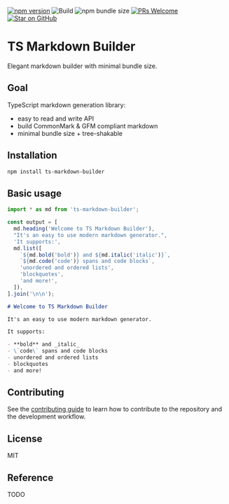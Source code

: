 [![npm version](https://badge.fury.io/js/ts-markdown-builder.svg)](https://badge.fury.io/js/ts-markdown-builder)
![Build](https://github.com/mdjastrzebski/ts-markdown-builder/actions/workflows/ci.yml/badge.svg)
![npm bundle size](https://deno.bundlejs.com/badge?q=ts-markdown-builder)
[![PRs Welcome](https://img.shields.io/badge/PRs-welcome-brightgreen.svg)](http://makeapullrequest.com)
[![Star on GitHub](https://img.shields.io/github/stars/mdjastrzebski/ts-markdown-builder.svg?style=social)](https://github.com/mdjastrzebski/ts-markdown-builder/stargazers)

# TS Markdown Builder

Elegant markdown builder with minimal bundle size.

## Goal

TypeScript markdown generation library:

- easy to read and write API
- build CommonMark & GFM compliant markdown
- minimal bundle size + tree-shakable

## Installation

```sh
npm install ts-markdown-builder
```

## Basic usage

```js
import * as md from 'ts-markdown-builder';

const output = [
  md.heading('Welcome to TS Markdown Builder'),
  "It's an easy to use modern markdown generator.",
  'It supports:',
  md.list([
    `${md.bold('bold')} and ${md.italic('italic')}`,
    `${md.code('code')} spans and code blocks`,
    'unordered and ordered lists',
    'blockquotes',
    'and more!',
  ]),
].join('\n\n');
```

```markdown
# Welcome to TS Markdown Builder

It's an easy to use modern markdown generator.

It supports:

- **bold** and _italic_
- \`code\` spans and code blocks
- unordered and ordered lists
- blockquotes
- and more!
```

## Contributing

See the [contributing guide](CONTRIBUTING.md) to learn how to contribute to the repository and the development workflow.

## License

MIT

## Reference

TODO
